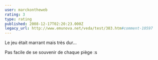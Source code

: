 ```yaml
---
user: marckontheweb
rating: 3
type: rating
published: 2008-12-17T02:20:23.000Z
legacy_url: http://www.emunova.net/veda/test/303.htm#comment-10597
---
```

Le jeu était marrant mais très dur...

Pas facile de se souvenir de chaque piège :s